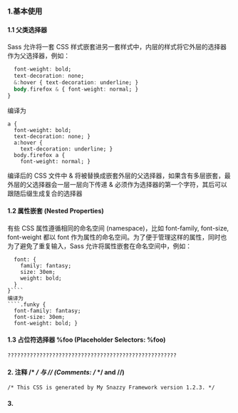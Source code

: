 ### 1.基本使用
#### 1.1 父类选择器
Sass 允许将一套 CSS 样式嵌套进另一套样式中，内层的样式将它外层的选择器作为父选择器，例如：
```` a {
  font-weight: bold;
  text-decoration: none;
  &:hover { text-decoration: underline; }
  body.firefox & { font-weight: normal; }
}
````
编译为
````
a {
  font-weight: bold;
  text-decoration: none; }
  a:hover {
    text-decoration: underline; }
  body.firefox a {
    font-weight: normal; }
````

编译后的 CSS 文件中 & 将被替换成嵌套外层的父选择器，如果含有多层嵌套，最外层的父选择器会一层一层向下传递
& 必须作为选择器的第一个字符，其后可以跟随后缀生成复合的选择器

#### 1.2 属性嵌套 (Nested Properties)
有些 CSS 属性遵循相同的命名空间 (namespace)，比如 font-family, font-size, font-weight 都以 font 作为属性的命名空间。为了便于管理这样的属性，同时也为了避免了重复输入，Sass 允许将属性嵌套在命名空间中，例如：
````.funky {
  font: {
    family: fantasy;
    size: 30em;
    weight: bold;
  }
}````
编译为
````.funky {
  font-family: fantasy;
  font-size: 30em;
  font-weight: bold; }
````

#### 1.3 占位符选择器 %foo (Placeholder Selectors: %foo)
````
?????????????????????????????????????????????????????
````
#### 2. 注释 /* */ 与 // (Comments: /* */ and //)
````/* This CSS is generated by My Snazzy Framework version 1.2.3. */````
#### 3.